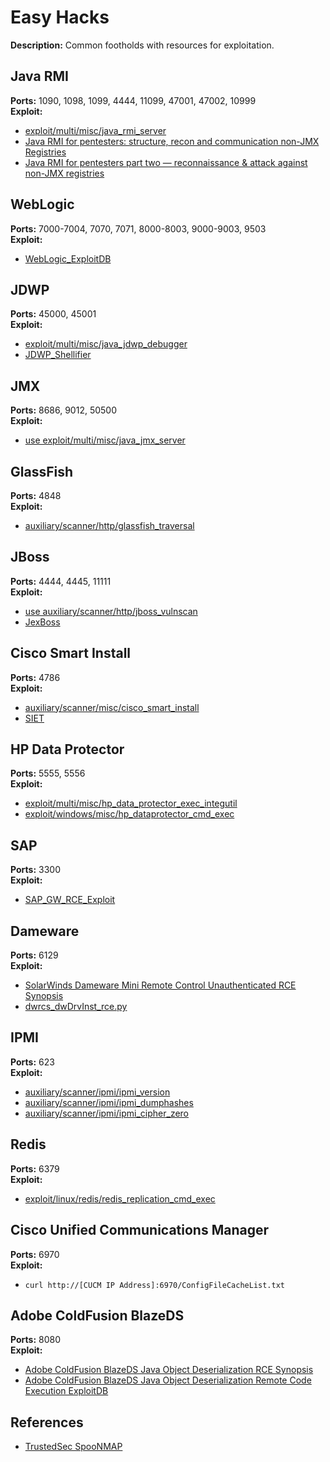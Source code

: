 # Easy Hacks

**Description:** Common footholds with resources for exploitation. 

## Java RMI
**Ports:** 1090, 1098, 1099, 4444, 11099, 47001, 47002, 10999 \
**Exploit:**
* [exploit/multi/misc/java_rmi_server](https://www.rapid7.com/db/modules/exploit/multi/misc/java_rmi_server/)
* [Java RMI for pentesters: structure, recon and communication non-JMX Registries](https://itnext.io/java-rmi-for-pentesters-structure-recon-and-communication-non-jmx-registries-a10d5c996a79)
* [Java RMI for pentesters part two — reconnaissance & attack against non-JMX registries](https://itnext.io/java-rmi-for-pentesters-part-two-reconnaissance-attack-against-non-jmx-registries-187a6561314d)

## WebLogic
**Ports:** 7000-7004, 7070, 7071, 8000-8003, 9000-9003, 9503 \
**Exploit:**
* [WebLogic_ExploitDB](https://www.exploit-db.com/search?q=weblogic)

## JDWP
**Ports:** 45000, 45001 \
**Exploit:**
* [exploit/multi/misc/java_jdwp_debugger](https://www.rapid7.com/db/modules/exploit/multi/misc/java_jdwp_debugger/)
* [JDWP_Shellifier](https://github.com/IOActive/jdwp-shellifier)

## JMX
**Ports:** 8686, 9012, 50500 \
**Exploit:**
* [use exploit/multi/misc/java_jmx_server](https://www.rapid7.com/db/modules/exploit/multi/misc/java_jmx_server/)

## GlassFish
**Ports:** 4848 \
**Exploit:**
* [auxiliary/scanner/http/glassfish_traversal](https://www.rapid7.com/db/modules/auxiliary/scanner/http/glassfish_traversal/)

## JBoss
**Ports:** 4444, 4445, 11111 \
**Exploit:**
* [use auxiliary/scanner/http/jboss_vulnscan](https://www.rapid7.com/db/modules/auxiliary/scanner/http/jboss_vulnscan/)
* [JexBoss](https://github.com/joaomatosf/jexboss)

## Cisco Smart Install
**Ports:** 4786 \
**Exploit:**
* [auxiliary/scanner/misc/cisco_smart_install](https://www.rapid7.com/db/modules/auxiliary/scanner/misc/cisco_smart_install/)
* [SIET](https://github.com/Sab0tag3d/SIET)

## HP Data Protector
**Ports:** 5555, 5556 \
**Exploit:**
* [exploit/multi/misc/hp_data_protector_exec_integutil](https://www.rapid7.com/db/modules/exploit/multi/misc/hp_data_protector_exec_integutil/)
* [exploit/windows/misc/hp_dataprotector_cmd_exec](https://www.rapid7.com/db/modules/exploit/windows/misc/hp_dataprotector_cmd_exec/)

## SAP
**Ports:** 3300 \
**Exploit:**
* [SAP_GW_RCE_Exploit](https://github.com/chipik/SAP_GW_RCE_exploit)

## Dameware
**Ports:** 6129 \
**Exploit:**
* [SolarWinds Dameware Mini Remote Control Unauthenticated RCE Synopsis](https://www.tenable.com/security/research/tra-2019-43)
* [dwrcs_dwDrvInst_rce.py](https://github.com/tenable/poc/blob/master/Solarwinds/Dameware/dwrcs_dwDrvInst_rce.py)

## IPMI
**Ports:** 623 \
**Exploit:**
* [auxiliary/scanner/ipmi/ipmi_version](https://www.rapid7.com/db/modules/auxiliary/scanner/ipmi/ipmi_version/)
* [auxiliary/scanner/ipmi/ipmi_dumphashes](https://www.rapid7.com/db/modules/auxiliary/scanner/ipmi/ipmi_dumphashes/)
* [auxiliary/scanner/ipmi/ipmi_cipher_zero](https://www.rapid7.com/db/modules/auxiliary/scanner/ipmi/ipmi_cipher_zero/)

## Redis
**Ports:** 6379 \
**Exploit:**
* [exploit/linux/redis/redis_replication_cmd_exec](https://www.rapid7.com/db/modules/exploit/linux/redis/redis_replication_cmd_exec/)

## Cisco Unified Communications Manager
**Ports:** 6970 \
**Exploit:**
* ```curl http://[CUCM IP Address]:6970/ConfigFileCacheList.txt```

## Adobe ColdFusion BlazeDS
**Ports:** 8080 \
**Exploit:**
* [Adobe ColdFusion BlazeDS Java Object Deserialization RCE Synopsis](https://www.tenable.com/plugins/nessus/99731)
* [Adobe ColdFusion BlazeDS Java Object Deserialization Remote Code Execution ExploitDB](https://www.exploit-db.com/exploits/43993)

## References
* [TrustedSec SpooNMAP](https://github.com/trustedsec/spoonmap)
